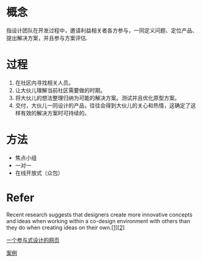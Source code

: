 # 概念

指设计团队在开发过程中，邀请利益相关者各方参与，一同定义问题、定位产品、提出解决方案，并且参与方案评估.

# 过程

1. 在社区内寻找相关人员。
2. 让大伙儿理解当前社区需要做的时期。
3. 将大伙儿的想法整理归纳为可能的解决方案。测试并且优化原型方案。
4. 交付，大伙儿一同设计的产品，往往会得到大伙儿的关心和热情，这确定了这样有效的解决方案时可持续的。

# 方法

- 焦点小组
- 一对一
- 在线开放式（众包）

# Refer

Recent research suggests that designers create more innovative concepts and ideas when working within a co-design environment with others than they do when creating ideas on their own.[[1\]](https://en.wikipedia.org/wiki/Participatory_design#cite_note-1)[[2\]](https://en.wikipedia.org/wiki/Participatory_design#cite_note-2)

[一个参与式设计的网页](http://participateindesign.org/approach/what)

[案例](http://participateindesign.org/pd-studio)

